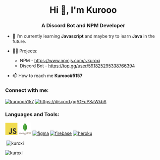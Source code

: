 <h1 align="center">Hi 👋, I'm Kurooo</h1>
<h3 align="center">A Discord Bot and NPM Developer</h3>

- 🌱 I’m currently learning **Javascript** and maybe try to learn **Java** in the future.

- 👨‍💻 Projects:
  - NPM - https://www.npmjs.com/~kuroxi
  - Discord Bot - https://top.gg/user/591825295338766394

- 📫 How to reach me **Kurooo#5157**

<h3 align="left">Connect with me:</h3>
<p align="left">
<a href="https://instagram.com/kurooo5157" target="blank"><img align="center" src="https://raw.githubusercontent.com/rahuldkjain/github-profile-readme-generator/master/src/images/icons/Social/instagram.svg" alt="kurooo5157" height="30" width="40" /></a>
<a href="https://discord.gg/GEuPSaWkbS" target="blank"><img align="center" src="https://raw.githubusercontent.com/rahuldkjain/github-profile-readme-generator/master/src/images/icons/Social/discord.svg" alt="https://discord.gg/GEuPSaWkbS" height="30" width="40" /></a>
</p>

<h3 align="left">Languages and Tools:</h3>
<p align="left">
<a href="https://developer.mozilla.org/en-US/docs/Web/JavaScript" target="_blank"> <img src="https://raw.githubusercontent.com/devicons/devicon/master/icons/javascript/javascript-original.svg" alt="javascript" width="40" height="40"/></a>
<a href="https://www.mongodb.com/" target="_blank"> <img src="https://raw.githubusercontent.com/devicons/devicon/master/icons/mongodb/mongodb-original-wordmark.svg" alt="mongodb" width="40" height="40"/></a>
<a href="https://www.figma.com/" target="_blank"> <img src="https://www.vectorlogo.zone/logos/figma/figma-icon.svg" alt="figma" width="40" height="40"/></a>
<a href="https://firebase.google.com/" target="_blank"> <img src="https://www.vectorlogo.zone/logos/firebase/firebase-icon.svg" alt="firebase" width="40" height="40"/></a> 
<a href="https://heroku.com" target="_blank"> <img src="https://www.vectorlogo.zone/logos/heroku/heroku-icon.svg" alt="heroku" width="40" height="40"/></a> 
</p>

<p>&nbsp;<img align="center" src="https://github-readme-stats.vercel.app/api?username=kuroxi&show_icons=true&locale=en&theme=dark" alt="kuroxi" /></p>
<p><img align="left" src="https://github-readme-stats.vercel.app/api/top-langs/?username=kuroxi&show_icons=true&count_private=true&theme=dark" alt="kuroxi" /></p>

